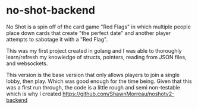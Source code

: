# no-shot-backend

No Shot is a spin off of the card game "Red Flags" in which multiple people place down cards that create "the perfect date" and another player attempts to sabotage it with a "Red Flag". 

This was my first project created in golang and I was able to thoroughly learn/refresh my knowledge of structs, pointers, reading from JSON files, and websockets. 

This version is the base version that only allows players to join a single lobby, then play. Which was good enough for the time being. Given that this was a first run through, the code is a little rough and semi non-testable which is why I created https://github.com/ShawnMorreau/noshotv2-backend